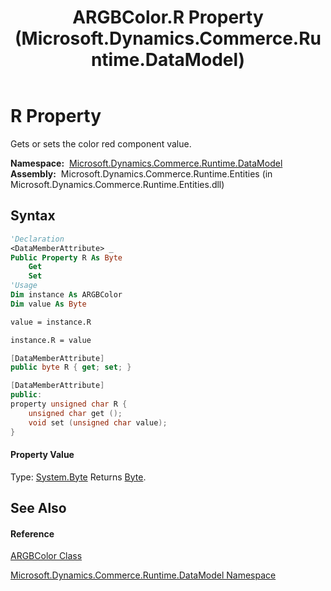 ﻿---
title: ARGBColor.R Property  (Microsoft.Dynamics.Commerce.Runtime.DataModel)
TOCTitle: R Property
ms:assetid: P:Microsoft.Dynamics.Commerce.Runtime.DataModel.ARGBColor.R
ms:mtpsurl: https://technet.microsoft.com/en-us/library/microsoft.dynamics.commerce.runtime.datamodel.argbcolor.r(v=AX.60)
ms:contentKeyID: 62208224
ms.date: 05/18/2015
mtps_version: v=AX.60
f1_keywords:
- Microsoft.Dynamics.Commerce.Runtime.DataModel.ARGBColor.R
dev_langs:
- CSharp
- C++
- VB
---

# R Property

Gets or sets the color red component value.

**Namespace:**  [Microsoft.Dynamics.Commerce.Runtime.DataModel](microsoft-dynamics-commerce-runtime-datamodel-namespace.md)  
**Assembly:**  Microsoft.Dynamics.Commerce.Runtime.Entities (in Microsoft.Dynamics.Commerce.Runtime.Entities.dll)

## Syntax

``` vb
'Declaration
<DataMemberAttribute> _
Public Property R As Byte
    Get
    Set
'Usage
Dim instance As ARGBColor
Dim value As Byte

value = instance.R

instance.R = value
```

``` csharp
[DataMemberAttribute]
public byte R { get; set; }
```

``` c++
[DataMemberAttribute]
public:
property unsigned char R {
    unsigned char get ();
    void set (unsigned char value);
}
```

#### Property Value

Type: [System.Byte](https://technet.microsoft.com/en-us/library/yyb1w04y\(v=ax.60\))  
Returns [Byte](https://technet.microsoft.com/en-us/library/yyb1w04y\(v=ax.60\)).  

## See Also

#### Reference

[ARGBColor Class](argbcolor-class-microsoft-dynamics-commerce-runtime-datamodel.md)

[Microsoft.Dynamics.Commerce.Runtime.DataModel Namespace](microsoft-dynamics-commerce-runtime-datamodel-namespace.md)

